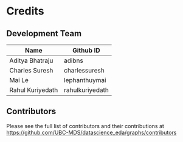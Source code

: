 # Credits

## Development Team

Name	|Github ID
------|----------
Aditya Bhatraju|adibns
Charles Suresh|charlessuresh
Mai Le|lephanthuymai
Rahul Kuriyedath|rahulkuriyedath

## Contributors
Please see the full list of contributors and their contributions at https://github.com/UBC-MDS/datascience_eda/graphs/contributors
